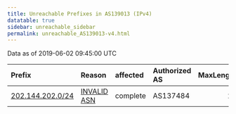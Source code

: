 ```yaml
---
title: Unreachable Prefixes in AS139013 (IPv4)
datatable: true
sidebar: unreachable_sidebar
permalink: unreachable_AS139013-v4.html
---
```


Data as of 2019-06-02 09:45:00 UTC


<div class="datatable-begin"></div>

| Prefix                                                     | Reason                                                                                                   | affected   | Authorized AS   |   MaxLength | Anchor                                       |   unreachable /24s |
|:-----------------------------------------------------------|:---------------------------------------------------------------------------------------------------------|:-----------|:----------------|------------:|:---------------------------------------------|-------------------:|
| [202.144.202.0/24](https://stat.ripe.net/202.144.202.0/24) | [INVALID ASN](https://rpki-validator.ripe.net/announcement-preview?asn=AS139013&prefix=202.144.202.0/24) | complete   | AS137484        |          24 | [APNIC](unreachable_APNIC_RPKI_Root-v4.html) |                  1 |

<div class="datatable-end"></div>